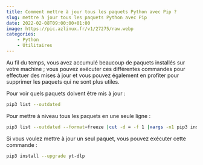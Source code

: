 ```yaml
---
title: Comment mettre à jour tous les paquets Python avec Pip ?
slug: mettre à jour tous les paquets Python avec Pip
date: 2022-02-08T09:00:00+01:00
image: https://pic.azlinux.fr/v1/27275/raw.webp
categories:
    - Python
    - Utilitaires
---
```


Au fil du temps, vous avez accumulé beaucoup de paquets installés sur votre machine ; vous pouvez exécuter ces différentes commandes pour effectuer des mises à jour et vous pouvez également en profiter pour supprimer les paquets qui ne sont plus utiles.

Pour voir quels paquets doivent être mis à jour :

```bash
pip3 list --outdated
```

Pour mettre à niveau tous les paquets en une seule ligne :

```bash
pip3 list --outdated --format=freeze |cut -d = -f 1 |xargs -n1 pip3 install --upgrade
```

Si vous voulez mettre à jour un seul paquet, vous pouvez exécuter cette commande :

```bash
pip3 install --upgrade yt-dlp
```
